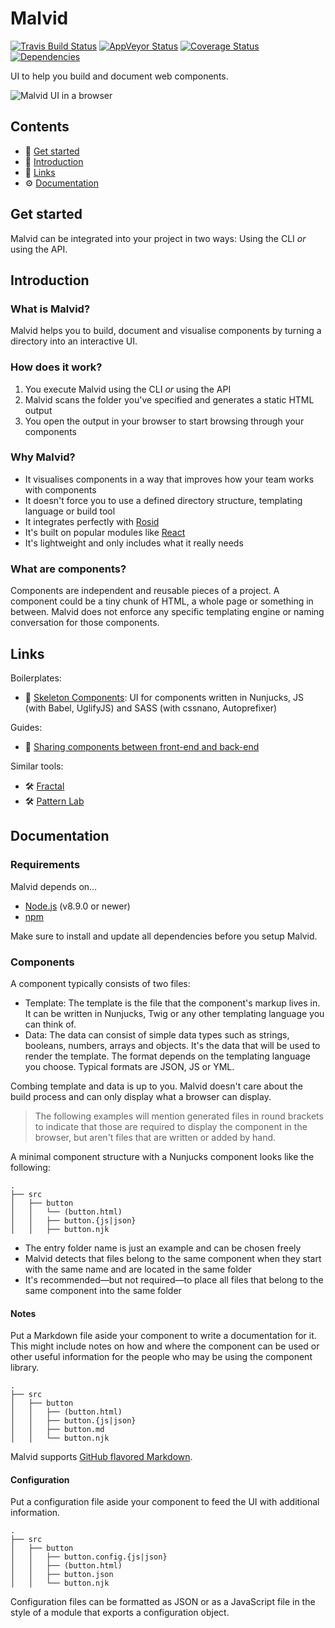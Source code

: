 # Malvid

[![Travis Build Status](https://travis-ci.org/comwrap/Malvid.svg?branch=master)](https://travis-ci.org/comwrap/Malvid) [![AppVeyor Status](https://ci.appveyor.com/api/projects/status/6fxwnrdhoh7xw9n1?svg=true)](https://ci.appveyor.com/project/electerious/malvid) [![Coverage Status](https://coveralls.io/repos/github/comwrap/Malvid/badge.svg?branch=master)](https://coveralls.io/github/comwrap/Malvid?branch=master)  [![Dependencies](https://david-dm.org/comwrap/Malvid.svg)](https://david-dm.org/comwrap/Malvid#info=dependencies)

UI to help you build and document web components.

![Malvid UI in a browser](https://l.electerious.com/uploads/big/e6cb112abd2afd7aafeb210074dfeb2a.png)

## Contents

- 🏃 [Get started](#get-started)
- 📄 [Introduction](#introduction)
- 🔗 [Links](#links)
- ⚙️ [Documentation](#documentation)

## Get started

Malvid can be integrated into your project in two ways: Using the CLI *or* using the API.

## Introduction

### What is Malvid?

Malvid helps you to build, document and visualise components by turning a directory into an interactive UI.

### How does it work?

1. You execute Malvid using the CLI *or* using the API
2. Malvid scans the folder you've specified and generates a static HTML output
3. You open the output in your browser to start browsing through your components

### Why Malvid?

- It visualises components in a way that improves how your team works with components
- It doesn't force you to use a defined directory structure, templating language or build tool
- It integrates perfectly with [Rosid](https://rosid.electerious.com)
- It's built on popular modules like [React](https://reactjs.org)
- It's lightweight and only includes what it really needs

### What are components?

Components are independent and reusable pieces of a project. A component could be a tiny chunk of HTML, a whole page or something in between. Malvid does not enforce any specific templating engine or naming conversation for those components.

## Links

Boilerplates:

- 📐 [Skeleton Components](https://github.com/electerious/Skeleton-Components): UI for components written in Nunjucks, JS (with Babel, UglifyJS) and SASS (with cssnano, Autoprefixer)

Guides:

- 📄 [Sharing components between front-end and back-end](https://medium.com/@electerious/sharing-components-between-front-end-and-back-end-1e9a624bceae)

Similar tools:

- 🛠 [Fractal](https://fractal.build)
- 🛠 [Pattern Lab](http://patternlab.io)

## Documentation

### Requirements

Malvid depends on...

- [Node.js](https://nodejs.org/en/) (v8.9.0 or newer)
- [npm](https://www.npmjs.com)

Make sure to install and update all dependencies before you setup Malvid.

### Components

A component typically consists of two files:

- Template: The template is the file that the component's markup lives in. It can be written in Nunjucks, Twig or any other templating language you can think of.
- Data: The data can consist of simple data types such as strings, booleans, numbers, arrays and objects. It's the data that will be used to render the template. The format depends on the templating language you choose. Typical formats are JSON, JS or YML.

Combing template and data is up to you. Malvid doesn't care about the build process and can only display what a browser can display.

> The following examples will mention generated files in round brackets to indicate that those are required to display the component in the browser, but aren't files that are written or added by hand.

A minimal component structure with a Nunjucks component looks like the following:

```
.
├── src
│   ├── button
│   │   └── (button.html)
│   │   ├── button.{js|json}
│   │   ├── button.njk
```

- The entry folder name is just an example and can be chosen freely
- Malvid detects that files belong to the same component when they start with the same name and are located in the same folder
- It's recommended—but not required—to place all files that belong to the same component into the same folder

#### Notes

Put a Markdown file aside your component to write a documentation for it. This might include notes on how and where the component can be used or other useful information for the people who may be using the component library.

```
.
├── src
│   ├── button
│   │   ├── (button.html)
│   │   ├── button.{js|json}
│   │   ├── button.md
│   │   └── button.njk
```

Malvid supports [GitHub flavored Markdown](https://github.github.com/gfm/).

#### Configuration

Put a configuration file aside your component to feed the UI with additional information.

```
.
├── src
│   ├── button
│   │   ├── button.config.{js|json}
│   │   ├── (button.html)
│   │   ├── button.json
│   │   └── button.njk
```

Configuration files can be formatted as JSON or as a JavaScript file in the style of a module that exports a configuration object.